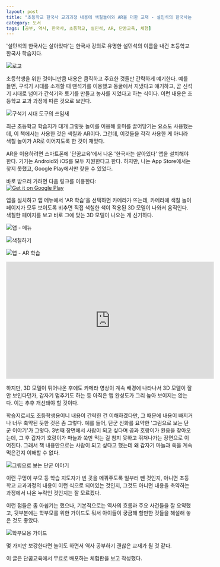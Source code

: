 ```yaml
---
layout: post
title: "초등학교 한국사 교과과정 내용에 색칠놀이와 AR을 더한 교재 - 설민석의 한국사는 살아있다"
category: 도서
tags: [공부, 역사, 한국사, 초등학교, 설민석, AR, 단꿈교육, 체험]
---
```


'설민석의 한국사는 살아있다'는 한국사 강의로 유명한 설민석의 이름을 내건 초등학교 한국사 학습지다.

![로고](https://lh3.googleusercontent.com/-oI-GhEgySps/WYdGj9bV7_I/AAAAAAAAWLM/WqPxjRMzXSs4SJe9S4tN5XM_IT21wOulQCE0YBhgL/s0/korean-history-is-alive-book-logo.jpg)

초등학생을 위한 것이니만큼 내용은 큼직하고 주요한 것들만 간략하게 얘기한다.
예를 들면, 구석기 시대를 소개할 때 뗀석기를 이용했고 동굴에서 지냈다고 얘기하고,
곧 신석기 시대로 넘어가 간석기와 토기를 만들고 농사를 지었다고 하는 식이다.
이런 내용은 초등학교 교과 과정에 따른 것으로 보인다.

![구석기 시대 도구의 쓰임새](https://lh3.googleusercontent.com/-EjA0UQkKiU8/WYdH3ziWVuI/AAAAAAAAWLk/tLUo3PRy3xwq1FTiyO67yJEh5IUDVrr7QCE0YBhgL/s0/usage-of-paleolithic-tools.jpg)

최근 초등학교 학습지가 대개 그렇듯 놀이를 이용해 흥미를 끌어당기는 요소도 사용했는데,
이 책에서는 사용한 것은 색칠과 AR이다.
그런데, 이것들을 각각 사용한 게 아니라 색칠 놀이가 AR로 이어지도록 한 것이 재밌다.

AR을 이용하려면 스마트폰에 '단꿈교육'에서 나온 '한국사는 살아있다' 앱을 설치해야 한다.
기기는 Android와 iOS를 모두 지원한다고 한다.
하지만, 나는 App Store에서는 찾지 못했고, Google Play에서만 찾을 수 있었다.

바로 받으러 가려면 다음 링크를 이용한다:  
[![Get it on Google Play](https://lh3.googleusercontent.com/-x7pHynuyv5o/WYc2gWQufEI/AAAAAAAAWJ8/TuGts7KDRFYukDzqm0glFJxZxUCEc7V_QCE0YBhgL/s180/get-it-on-google-play-en.png)](https://play.google.com/store/apps/details?id=com.coar.childar)

앱을 설치하고 앱 메뉴에서 'AR 학습'을 선택하면 카메라가 뜨는데,
카메라에 색칠 놀이 페이지가 모두 보이도록 비추면
직접 색칠한 색이 적용된 3D 모델이 나와서 움직인다.
색칠한 페이지를 보고 바로 그에 맞는 3D 모델이 나오는 게 신기하다.

![앱 - 메뉴](https://lh3.googleusercontent.com/Tv9EueiHuOFdd8V7NddwIxXnke7TFFfP7pDysP8sl6a-v6NMBHPaeTxoMB8YC_-cd6UOrchRXktJNg=s560)

![색칠하기](https://lh3.googleusercontent.com/-3O02o_U7_hg/WYdItB_EBbI/AAAAAAAAWL4/hxLlyXv64WoFlTq3p_FSmflwHo0vP7lzwCE0YBhgL/s560/korean-history-is-alive-book-vr-painting.jpg)

![앱 - AR 학습](https://lh3.googleusercontent.com/ae-zoylMLCHgX7o6OX0yX-jg76a4VrU0_-9qg1kIvmsFLBB7TE0GB7S_B1h54CZbNKUBxUCLGJflYw=s560)

<center><iframe width="560" height="315" src="https://www.youtube.com/embed/z5f_mYt8dyA" frameborder="0" allowfullscreen></iframe></center>

하지만, 3D 모델이 튀어나온 후에도 카메라 영상이 계속 배경에 나타나서 3D 모델이 잘 안 보인다던가,
갑자기 멈추기도 하는 등 아직은 앱 완성도가 그리 높아 보이지는 않는다.
이는 추후 개선돼야 할 것이다.

학습지로서도 초등학생용이니 내용이 간략한 건 이해하겠다만,
그 때문에 내용이 빠지거나 너무 축약된 듯한 것은 좀 그렇다.
예를 들어, 단군 신화를 요약한 '그림으로 보는 단군 이야기'가 그렇다.
3번째 장면에서 사람이 되고 싶다며 곰과 호랑이가 환웅을 찾아오는데,
그 후 갑자기 호랑이가 마늘과 쑥만 먹는 걸 참지 못하고 뛰쳐나가는 장면으로 이어진다.
그래서 책 내용만으로는 사람이 되고 싶다고 했는데 왜 갑자기 마늘과 쑥을 계속 먹은건지 이해할 수 없다.

![그림으로 보는 단군 이야기](https://lh3.googleusercontent.com/-yIpKBE5RLso/WYdCwOon7OI/AAAAAAAAWKc/9UBg4ID_ryoKnUyoxYOehUFG8a4uFppwQCE0YBhgL/s640/myth-of-dangun.jpg)

이런 구멍이
부모 등 학습 지도자가 빈 곳을 메꿔주도록 일부러 뺀 것인지,
아니면 초등학교 교과과정의 내용이 이런 식으로 되어있는 것인지,
그것도 아니면 내용을 축약하는 과정에서 나온 누락인 것인지는 잘 모르겠다.

이런 점들은 좀 아쉽기는 했으나,
기본적으로는 역사의 흐름과 주요 사건들을 잘 요약했고,
뒷부분에는 학부모를 위한 가이드도 둬서
아이들이 궁금해 할만한 것들을 해설해 놓은 것도 좋았다.

![학부모용 가이드](https://lh3.googleusercontent.com/-f03UVwKKB18/WYdEjZgG0SI/AAAAAAAAWK0/7HyEWT1ZoxAcv8LMZQjnXterUMotUrX6wCE0YBhgL/s560/korean-history-is-alive-book-guide.jpg)

몇 가지만 보강한다면 놀이도 하면서 역사 공부하기 괜찮은 교재가 될 것 같다.

<div class="im im-info">
이 글은 단꿈교육에서 무료로 배포하는 체험판을 보고 작성했다.
</div>
